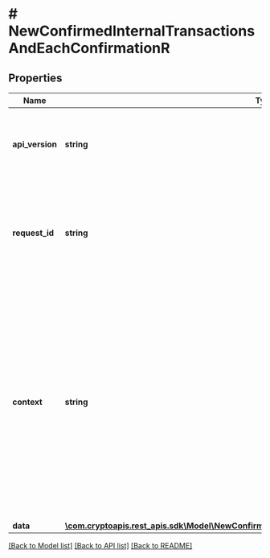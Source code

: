 # # NewConfirmedInternalTransactionsAndEachConfirmationR

## Properties

Name | Type | Description | Notes
------------ | ------------- | ------------- | -------------
**api_version** | **string** | Specifies the version of the API that incorporates this endpoint. |
**request_id** | **string** | Defines the ID of the request. The &#x60;requestId&#x60; is generated by Crypto APIs and it&#39;s unique for every request. |
**context** | **string** | In batch situations the user can use the context to correlate responses with requests. This property is present regardless of whether the response was successful or returned as an error. &#x60;context&#x60; is specified by the user. | [optional]
**data** | [**\com.cryptoapis.rest_apis.sdk\Model\NewConfirmedInternalTransactionsAndEachConfirmationRData**](NewConfirmedInternalTransactionsAndEachConfirmationRData.md) |  |

[[Back to Model list]](../../README.md#models) [[Back to API list]](../../README.md#endpoints) [[Back to README]](../../README.md)
